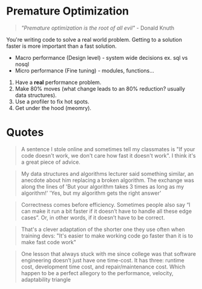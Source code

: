 # Premature Optimization

> _"Premature optimization is the root of all evil"_ - Donald Knuth

You're writing code to solve a real world problem. Getting to a solution faster is more important than a fast solution.

-   Macro performance (Design level) - system wide decisions ex. sql vs nosql
-   Micro performance (Fine tuning) - modules, functions...

1. Have a **real** performance problem.
2. Make 80% moves (what change leads to an 80% reduction? usually data structures).
3. Use a profiler to fix hot spots.
4. Get under the hood (meomry).

# Quotes

> A sentence I stole online and sometimes tell my classmates is "If your code doesn't work, we don't care how fast it doesn't work". I think it's a great piece of advice.

> My data structures and algorithms lecturer said something similar, an anecdote about him replacing a broken algorithm. The exchange was along the lines of 'But your algorithm takes 3 times as long as my algorithm!' 'Yes, but my algorithm gets the right answer'

> Correctness comes before efficiency. Sometimes people also say “I can make it run a bit faster if it doesn’t have to handle all these edge cases”. Or, in other words, if it doesn’t have to be correct.

> That's a clever adaptation of the shorter one they use often when training devs: "It's easier to make working code go faster than it is to make fast code work"

> One lesson that always stuck with me since college was that software engineering doesn’t just have one time-cost. It has three: runtime cost, development time cost, and repair/maintenance cost. Which happen to be a perfect allegory to the performance, velocity, adaptability triangle
